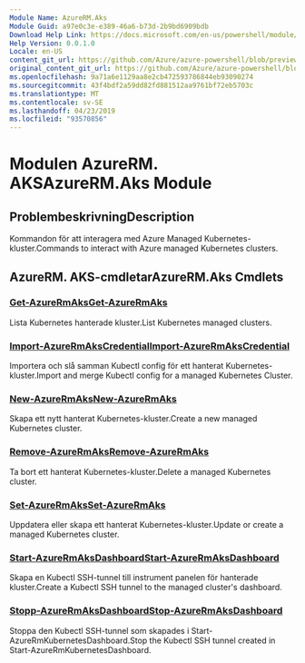 ```yaml
---
Module Name: AzureRM.Aks
Module Guid: a97e0c3e-e389-46a6-b73d-2b9bd6909bdb
Download Help Link: https://docs.microsoft.com/en-us/powershell/module/azurerm.aks
Help Version: 0.0.1.0
Locale: en-US
content_git_url: https://github.com/Azure/azure-powershell/blob/preview/src/ResourceManager/Aks/Commands.Aks/help/AzureRM.Aks.md
original_content_git_url: https://github.com/Azure/azure-powershell/blob/preview/src/ResourceManager/Aks/Commands.Aks/help/AzureRM.Aks.md
ms.openlocfilehash: 9a71a6e1129aa8e2cb472593786844eb93090274
ms.sourcegitcommit: 43f4bdf2a59dd82fd881512aa9761bf72eb5703c
ms.translationtype: MT
ms.contentlocale: sv-SE
ms.lasthandoff: 04/23/2019
ms.locfileid: "93570856"
---
```

# <span data-ttu-id="28e8a-101">Modulen AzureRM. AKS</span><span class="sxs-lookup"><span data-stu-id="28e8a-101">AzureRM.Aks Module</span></span>
## <span data-ttu-id="28e8a-102">Problembeskrivning</span><span class="sxs-lookup"><span data-stu-id="28e8a-102">Description</span></span>
<span data-ttu-id="28e8a-103">Kommandon för att interagera med Azure Managed Kubernetes-kluster.</span><span class="sxs-lookup"><span data-stu-id="28e8a-103">Commands to interact with Azure managed Kubernetes clusters.</span></span>

## <span data-ttu-id="28e8a-104">AzureRM. AKS-cmdletar</span><span class="sxs-lookup"><span data-stu-id="28e8a-104">AzureRM.Aks Cmdlets</span></span>
### [<span data-ttu-id="28e8a-105">Get-AzureRmAks</span><span class="sxs-lookup"><span data-stu-id="28e8a-105">Get-AzureRmAks</span></span>](Get-AzureRmAks.md)
<span data-ttu-id="28e8a-106">Lista Kubernetes hanterade kluster.</span><span class="sxs-lookup"><span data-stu-id="28e8a-106">List Kubernetes managed clusters.</span></span>

### [<span data-ttu-id="28e8a-107">Import-AzureRmAksCredential</span><span class="sxs-lookup"><span data-stu-id="28e8a-107">Import-AzureRmAksCredential</span></span>](Import-AzureRmAksCredential.md)
<span data-ttu-id="28e8a-108">Importera och slå samman Kubectl config för ett hanterat Kubernetes-kluster.</span><span class="sxs-lookup"><span data-stu-id="28e8a-108">Import and merge Kubectl config for a managed Kubernetes Cluster.</span></span>

### [<span data-ttu-id="28e8a-109">New-AzureRmAks</span><span class="sxs-lookup"><span data-stu-id="28e8a-109">New-AzureRmAks</span></span>](New-AzureRmAks.md)
<span data-ttu-id="28e8a-110">Skapa ett nytt hanterat Kubernetes-kluster.</span><span class="sxs-lookup"><span data-stu-id="28e8a-110">Create a new managed Kubernetes cluster.</span></span>

### [<span data-ttu-id="28e8a-111">Remove-AzureRmAks</span><span class="sxs-lookup"><span data-stu-id="28e8a-111">Remove-AzureRmAks</span></span>](Remove-AzureRmAks.md)
<span data-ttu-id="28e8a-112">Ta bort ett hanterat Kubernetes-kluster.</span><span class="sxs-lookup"><span data-stu-id="28e8a-112">Delete a managed Kubernetes cluster.</span></span>

### [<span data-ttu-id="28e8a-113">Set-AzureRmAks</span><span class="sxs-lookup"><span data-stu-id="28e8a-113">Set-AzureRmAks</span></span>](Set-AzureRmAks.md)
<span data-ttu-id="28e8a-114">Uppdatera eller skapa ett hanterat Kubernetes-kluster.</span><span class="sxs-lookup"><span data-stu-id="28e8a-114">Update or create a managed Kubernetes cluster.</span></span>

### [<span data-ttu-id="28e8a-115">Start-AzureRmAksDashboard</span><span class="sxs-lookup"><span data-stu-id="28e8a-115">Start-AzureRmAksDashboard</span></span>](Start-AzureRmAksDashboard.md)
<span data-ttu-id="28e8a-116">Skapa en Kubectl SSH-tunnel till instrument panelen för hanterade kluster.</span><span class="sxs-lookup"><span data-stu-id="28e8a-116">Create a Kubectl SSH tunnel to the managed cluster's dashboard.</span></span>

### [<span data-ttu-id="28e8a-117">Stopp-AzureRmAksDashboard</span><span class="sxs-lookup"><span data-stu-id="28e8a-117">Stop-AzureRmAksDashboard</span></span>](Stop-AzureRmAksDashboard.md)
<span data-ttu-id="28e8a-118">Stoppa den Kubectl SSH-tunnel som skapades i Start-AzureRmKubernetesDashboard.</span><span class="sxs-lookup"><span data-stu-id="28e8a-118">Stop the Kubectl SSH tunnel created in Start-AzureRmKubernetesDashboard.</span></span>

